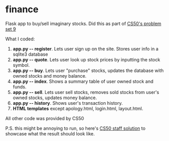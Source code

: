 # finance
Flask app to buy/sell imaginary stocks. Did this as part of [CS50's problem set 9](https://cs50.harvard.edu/x/2022/psets/9/finance/)

What I coded: 
1. **app.py -- register**. Lets user sign up on the site. Stores user info in a sqlite3 database
2. **app.py -- quote**. Lets user look up stock prices by inputting the stock symbol.
3. **app.py -- buy**. Lets user "purchase" stocks, updates the database with owned stocks and money balance.
4. **app.py -- index**. Shows a summary table of user owned stock and funds. 
5. **app.py -- sell**. Lets user sell stocks, removes sold stocks from user's owned stocks, updates money balance.
6. **app.py -- history**. Shows user's transaction history.
7. **HTML templates** except apology.html, login.html, layout.html.

All other code was provided by CS50

P.S. this might be annoying to run, so here's [CS50 staff solution](https://finance.cs50.net/) to showcase what the result should look like.
